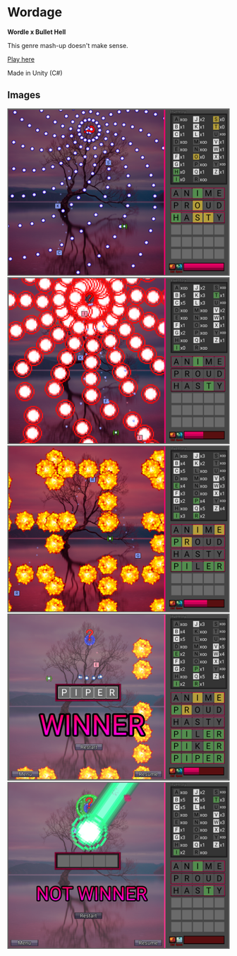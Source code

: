 # Wordage
**Wordle x Bullet Hell**

This genre mash-up doesn't make sense.

[Play here](https://balaajarbab.github.io/Wordage/)

Made in Unity (C#)

## Images

![img](images/bullets.png)
![img](images/annihilation.png)
![img](images/fires.png)
![img](images/winner.png)
![img](images/death.png)
